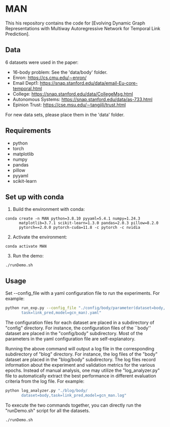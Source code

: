 MAN
=====

This his repository contains the code for [Evolving Dynamic Graph Representations with Multiway Autoregressive Network for Temporal Link Prediction].

## Data

6 datasets were used in the paper:

- 16-body problem: See the 'data/body' folder. 
- Enron: https://cs.cmu.edu/∼enron/
- Email Dept1: https://snap.stanford.edu/data/email-Eu-core-temporal.html
- College: https://snap.stanford.edu/data/CollegeMsg.html
- Autonomous Systems: https://snap.stanford.edu/data/as-733.html
- Epinion Trust: https://cse.msu.edu/∼tangjili/trust.html

For new data sets, please place them in the 'data' folder.

## Requirements

* python
* torch
* matplotlib
* numpy
* pandas
* pillow
* pyyaml
* scikit-learn

## Set up with conda

1. Build the environment with conda: 
```
conda create -n MAN python=3.8.10 pyyaml=5.4.1 numpy=1.24.3 
      matplotlib=3.7.1 scikit-learn=1.3.0 pandas=2.0.3 pillow=8.2.0  
      pytorch==2.0.0 pytorch-cuda=11.8 -c pytorch -c nvidia
```

2. Activate the environment:
```
conda activate MAN
```

3. Run the demo:
```
./runDemo.sh
```

## Usage

Set --config_file with a yaml configuration file to run the experiments. For example:

```sh
python run_exp.py --config_file "./config/body/parameter(dataset=body,
       task=link_pred,model=gcn_man).yaml"
```
The configuration files for each dataset are placed in a subdirectory of "config" directory. For instance, the configuration files of the ``body'' dataset are placed in the "config/body" subdirectory. Most of the parameters in the yaml configuration file are self-explanatory. 

Running the above command will output a log file in the corresponding subdirectory of "blog" directory. For instance, the log files of the "body" dataset are placed in the "blog/body" subdirectory. The log files record information about the experiment and validation metrics for the various epochs. Instead of manual analysis, one may utilize the "log\_analyzer.py" file to automatically extract the best performance in different evaluation criteria from the log file. For example:

```sh
python log_analyzer.py "./blog/body/
       dataset=body,task=link_pred,model=gcn_man.log"
```

To execute the two commands together, you can directly run the "runDemo.sh" script for all the datasets.

```sh
./runDemo.sh
```

